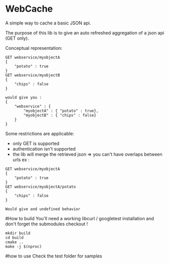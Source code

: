 # WebCache
A simple way to cache a basic JSON api.

The purpose of this lib is to give an auto refreshed aggregation of a json api (GET only).

Conceptual representation:
````
GET webservice/myobjectA
{
    "potato" : true
}
GET webservice/myobjectB
{
    "chips" : false
}

would give you :
{
    "webservice" : {
        "myobjectA" : { "potato" : true},
        "myobjectB" : { "chips" : false}
    }
}
````


Some restrictions are applicable:
- only GET is supported
- authentication isn't supported
- the lib will merge the retrieved json => you can't have overlaps between urls
ex :
````
GET webservice/myobjectA
{
    "potato" : true
}
GET webservice/myobjectA/potato
{
    "chips" : false
}

Would give and undefined behavior
````


#How to build
You'll need a working libcurl / googletest installation and don't forget the submodules checkout !
````
mkdir build
cd build
cmake ..
make -j $(nproc)
````

#how to use
Check the test folder for samples
